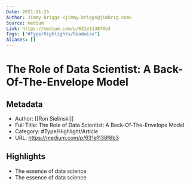 ```yaml
---
Date: 2021-11-25
Author: Jimmy Briggs <jimmy.briggs@jimbrig.com>
Source: medium
Link: https://medium.com/p/631e1138f6b3
Tags: ["#Type/Highlights/Readwise"]
Aliases: []
---
```

# The Role of Data Scientist: A Back-Of-The-Envelope Model

## Metadata
- Author: [[Ron Sielinski]]
- Full Title: The Role of Data Scientist: A Back-Of-The-Envelope Model
- Category: #Type/Highlight/Article
- URL: https://medium.com/p/631e1138f6b3

## Highlights
- The essence of data science
- The essence of data science
